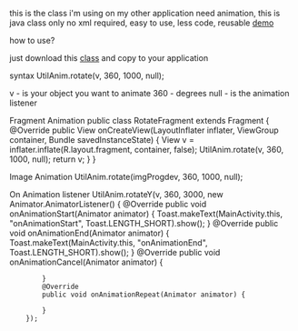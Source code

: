 this is the class i'm using on my other application need animation,
this is java class only
no xml required,
easy to use,
less code,
reusable
[demo](https://youtu.be/q-sNtln96rI)

how to use?

just download this [class](https://raw.githubusercontent.com/francojohnc/UtilAnimation/master/app/src/main/java/apkmarvel/com/utilanimation/util/UtilAnim.java) and copy to your application

syntax
  UtilAnim.rotate(v, 360, 1000, null);
  
   v - is your object you want to animate
   360 - degrees
   null - is the animation listener

Fragment Animation
 public class RotateFragment extends Fragment {
    @Override
    public View onCreateView(LayoutInflater inflater, ViewGroup container, Bundle savedInstanceState) {
        View v = inflater.inflate(R.layout.fragment, container, false);
        UtilAnim.rotate(v, 360, 1000, null);
        return v;
    }
}
 
Image Animation
  UtilAnim.rotate(imgProgdev, 360, 1000, null);
  
On Animation listener
  UtilAnim.rotateY(v, 360, 3000, new Animator.AnimatorListener() {
            @Override
            public void onAnimationStart(Animator animator) {
                Toast.makeText(MainActivity.this, "onAnimationStart", Toast.LENGTH_SHORT).show();
            }
            @Override
            public void onAnimationEnd(Animator animator) {
                Toast.makeText(MainActivity.this, "onAnimationEnd", Toast.LENGTH_SHORT).show();
            }
            @Override
            public void onAnimationCancel(Animator animator) {

            }
            @Override
            public void onAnimationRepeat(Animator animator) {

            }
        });
 
